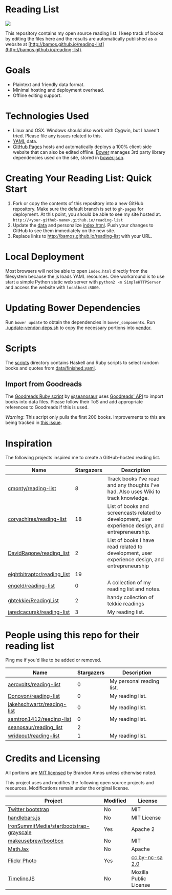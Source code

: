 <!--

This README is auto-generated with generate-readme.sh
Please add changes there.

-->
























# Reading List
![](https://raw.githubusercontent.com/bamos/reading-list/gh-pages/img/reading-list.gif)

This repository contains my open source reading list.
I keep track of books by editing the files here and
the results are automatically published as a website at
[http://bamos.github.io/reading-list](http://bamos.github.io/reading-list).

# Goals
+ Plaintext and friendly data format.
+ Minimal hosting and deployment overhead.
+ Offline editing support.

# Technologies Used
+ Linux and OSX. Windows should also work with Cygwin, but
  I haven't tried. Please file any issues related to this.
+ [YAML](http://yaml.org) data.
+ [GitHub Pages](https://pages.github.com/) hosts and automatically
  deploys a 100% client-side website that can also be edited offline.
  [Bower](http://bower.io/) manages 3rd party library dependencies
  used on the site, stored in [bower.json](/bower.json).

# Creating Your Reading List: Quick Start
1. Fork or copy the contents of this repository into a new GitHub repository.
  Make sure the default branch is set to `gh-pages` for deployment.
  At this point, you should be able to see my site hosted at.
  `http://<your-github-name>.github.io/reading-list`
2. Update the [data](/data)
  and personalize [index.html](/index.html).
  Push your changes to GitHub to see them immediately on the new site.
3. Replace links to http://bamos.github.io/reading-list with your URL.

# Local Deployment
Most browsers will not be able to open `index.html` directly
from the filesystem because the js loads YAML resources.
One workaround is to use start a simple Python static
web server with `python2 -m SimpleHTTPServer`
and access the website with `localhost:8000`.

# Updating Bower Dependencies
Run `bower update` to obtain the dependencies in `bower_components`.
Run [./update-vendor-deps.sh](/update-vendor-deps.sh)
to copy the necessary portions into [vendor](/vendor).

# Scripts

The [scripts](/scripts) directory contains Haskell and
Ruby scripts to select random books and quotes from
[data/finished.yaml](/data/finished.yaml).

## Import from Goodreads
The [Goodreads Ruby script](/scripts/goodreads.rb) by
[@seanosaur](https://github.com/seanosaur)
uses [Goodreads' API](https://www.goodreads.com/api/keys)
to import books into data files.
Please follow their ToS and add appropriate references
to Goodreads if this is used.

*Warning*: This script only pulls the first 200 books.
Improvements to this are being tracked in
[this issue](https://github.com/seanosaur/reading_list/issues/4).

# Inspiration
The following projects inspired me to create
a GitHub-hosted reading list.

Name | Stargazers | Description
----|----|----
[cmonty/reading-list](https://github.com/cmonty/reading-list) | 8 | Track books I've read and any thoughts I've had. Also uses Wiki to track knowledge.
[coryschires/reading-list](https://github.com/coryschires/reading-list) | 18 | List of books and screencasts related to development, user experience design, and entrepreneurship. 
[DavidRagone/reading_list](https://github.com/DavidRagone/reading_list) | 2 | List of books I have read related to development, user experience design, and entrepreneurship
[eightbitraptor/reading_list](https://github.com/eightbitraptor/reading_list) | 19 | 
[engeld/reading-list](https://github.com/engeld/reading-list) | 0 | A collection of my reading list and notes.
[gbtekkie/ReadingList](https://github.com/gbtekkie/ReadingList) | 2 | handy collection of tekkie readings
[jaredcacurak/reading-list](https://github.com/jaredcacurak/reading-list) | 3 | My reading list.

# People using this repo for their reading list

Ping me if you'd like to be added or removed.

Name | Stargazers | Description
----|----|----
[aerovolts/reading-list](https://github.com/aerovolts/reading-list) | 0 | My personal reading list.
[Donovon/reading-list](https://github.com/Donovon/reading-list) | 0 | My reading list.
[jakehschwartz/reading-list](https://github.com/jakehschwartz/reading-list) | 0 | My reading list.
[samtron1412/reading-list](https://github.com/samtron1412/reading-list) | 0 | My reading list.
[seanosaur/reading_list](https://github.com/seanosaur/reading_list) | 2 | 
[wrideout/reading-list](https://github.com/wrideout/reading-list) | 1 | My reading list.

# Credits and Licensing
All portions are
[MIT licensed](https://github.com/bamos/reading-list/blob/gh-pages/LICENSE.mit)
by Brandon Amos unless otherwise noted.

This project uses and modifies the following open source projects
and resources.
Modifications remain under the original license.

| Project | Modified | License |
|---|---|---|
| [Twitter bootstrap](https://github.com/twbs/bootstrap) | No | MIT |
| [handlebars.js](https://github.com/wycats/handlebars.js/) | No | MIT License
| [IronSummitMedia/startbootstrap-grayscale](https://github.com/IronSummitMedia/startbootstrap-grayscale) | Yes | Apache 2 |
| [makeusebrew/bootbox](https://github.com/makeusabrew/bootbox) | No | MIT |
| [MathJax](https://github.com/mathjax/MathJax) | No | Apache |
| [Flickr Photo](https://flic.kr/p/rnazyb) | Yes | [cc by-nc-sa 2.0](https://creativecommons.org/licenses/by-nc-sa/2.0/) |
| [TimelineJS](https://github.com/NUKnightLab/TimelineJS) | No | Mozilla Public License
